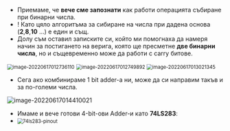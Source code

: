 - Приемаме, че **вече сме запознати** как работи операцията събиране при бинарни числа.
- ! Като цяло алгоритъма за сибиране на числа при дадена основа (**2**,**8**,**10** ...) е един и същ.
- Долу съм оставил записките си, който ми помогнаха да намеря начин за постигането на верига, която ще пресметне **две бинарни числа**, но и същевременно може да работи с carry битове.



<img src="C:\Users\Gosho\Desktop\GitHub\8-bit-Computer\Pictures\image-20220617012736110.png" alt="image-20220617012736110" style="zoom:80%;" />

<img src="C:\Users\Gosho\Desktop\GitHub\8-bit-Computer\Pictures\image-20220617012749892.png" alt="image-20220617012749892" style="zoom:80%;" />

<img src="C:\Users\Gosho\Desktop\GitHub\8-bit-Computer\Pictures\image-20220617013021345.png" alt="image-20220617013021345" style="zoom:80%;" />

- Сега ако комбинираме 1 bit adder-a ни, може да си направим такъв и за по-големи числа.

<img src="C:\Users\Gosho\Desktop\GitHub\8-bit-Computer\Pictures\image-20220617014410021.png" alt="image-20220617014410021"  />

- Имаме и вече готови 4-bit-ови Adder-и като **74LS283**:
- <img src="C:\Users\Gosho\Desktop\GitHub\8-bit-Computer\Pictures\74ls283-pinout.jpg" alt="74ls283-pinout" style="zoom:80%;" />